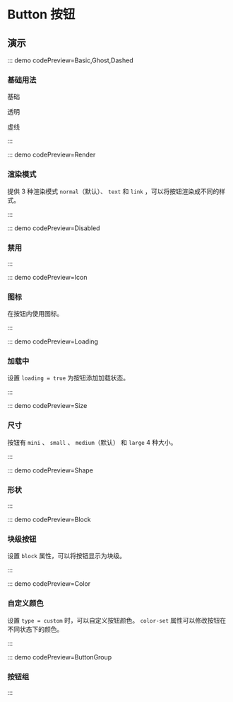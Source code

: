 <script setup>
import Basic from '@/button/demos/DemoBasic.vue'
import Ghost from '@/button/demos/DemoGhost.vue'
import Dashed from '@/button/demos/DemoDashed.vue'
import Disabled from '@/button/demos/DemoDisabled.vue'
import Render from '@/button/demos/DemoRender.vue'
import Icon from '@/button/demos/DemoIcon.vue'
import Loading from '@/button/demos/DemoLoading.vue'
import Size from '@/button/demos/DemoSize.vue'
import Shape from '@/button/demos/DemoShape.vue'
import Block from '@/button/demos/DemoBlock.vue'
import Color from '@/button/demos/DemoColor.vue'
import ButtonGroup from '@/button/demos/DemoButtonGroup.vue'
</script>

# Button 按钮

## 演示

::: demo codePreview=Basic,Ghost,Dashed

### 基础用法

基础

<Basic />

透明

<Ghost />

虚线

<Dashed />

:::

::: demo codePreview=Render

### 渲染模式

提供 3 种渲染模式 `normal`（默认）、 `text` 和 `link` ，可以将按钮渲染成不同的样式。

<Render />

:::

::: demo codePreview=Disabled

### 禁用

<Disabled />

:::

::: demo codePreview=Icon

### 图标

在按钮内使用图标。

<Icon />

:::

::: demo codePreview=Loading

### 加载中

设置 `loading = true` 为按钮添加加载状态。

<Loading />

:::

::: demo codePreview=Size

### 尺寸

按钮有 `mini` 、 `small` 、 `medium`（默认） 和 `large` 4 种大小。

<Size />

:::

::: demo codePreview=Shape

### 形状

<Shape />

:::

::: demo codePreview=Block

### 块级按钮

设置 `block` 属性，可以将按钮显示为块级。

<Block />

:::

::: demo codePreview=Color

### 自定义颜色

设置 `type = custom` 时，可以自定义按钮颜色。 `color-set` 属性可以修改按钮在不同状态下的颜色。

<Color />

:::

::: demo codePreview=ButtonGroup

### 按钮组

<ButtonGroup />

:::
